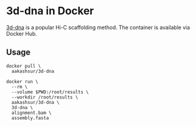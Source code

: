# 3d-dna in Docker

  [3d-dna](https://github.com/aidenlab/3d-dna) is a popular Hi-C scaffolding method. The container is available via Docker Hub.

## Usage

```
docker pull \
  aakashsur/3d-dna

docker run \
  --rm \
  --volume $PWD:/root/results \
  --workdir /root/results \
  aakashsur/3d-dna \
  3d-dna \
  alignment.bam \
  assembly.fasta
```

